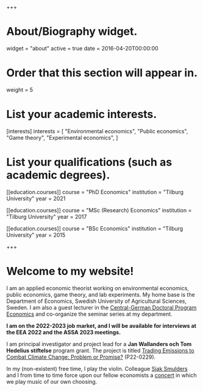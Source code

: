 +++
# About/Biography widget.
widget = "about"
active = true
date = 2016-04-20T00:00:00

# Order that this section will appear in.
weight = 5

# List your academic interests.
[interests]
  interests = [
    "Environmental economics",
    "Public economics",
    "Game theory",
    "Experimental economics",
  ]

# List your qualifications (such as academic degrees).
  
  [[education.courses]]
  course = "PhD Economics"
  institution = "Tilburg University"
  year = 2021
  
[[education.courses]]
  course = "MSc (Research) Economics"
  institution = "Tilburg University"
  year = 2017

[[education.courses]]
  course = "BSc Economics"
  institution = "Tilburg University"
  year = 2015
 
+++

# Welcome to my website!

I am an applied economic theorist working on environmental economics, public economics, game theory, and lab experiments. My home base is the Department of Economics, Swedish University of Agricultural Sciences, Sweden. I am also a guest lecturer in the [Central-German Doctoral Program Economics](http://cgde.wifa.uni-leipzig.de/3257-2/) and co-organize the seminar series at my department.

**I am on the 2022-2023 job market, and I will be available for interviews at the EEA 2022 and the ASSA 2023 meetings.**

I am principal investigator and project lead for a **Jan Wallanders och Tom Hedelius stiftelse** program grant. The project is titled [Trading Emissions to Combat Climate Change: Problem or Promise?](https://www.handelsbanken.se/shb/inet/IStartSv.nsf/FrameSet?OpenView&id=Forskningsstiftelserna) (P22-0229).


In my (non-existent) free time, I play the violin. Colleague [Sjak Smulders](https://research.tilburguniversity.edu/en/persons/sjak-smulders) and I from time to time force upon our fellow economists a [concert](https://twitter.com/TiUEconomics/status/1111204863382380544) in which we play music of our own choosing.
